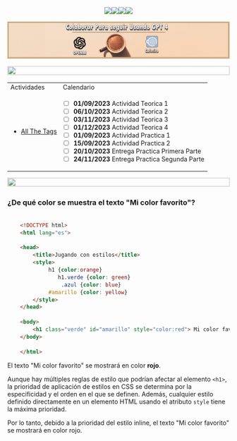 <div align='center'>

<img src='https://img.shields.io/badge/contributions-welcome-brightgreen.svg?style=flat'><img src='https://img.shields.io/github/stars/Fabian-Martinez-Rincon/Proyecto-de-Software'><img src='https://img.shields.io/github/repo-size/Fabian-Martinez-Rincon/Proyecto-de-Software'><img src="https://readme-typing-svg.demolab.com?font=Fira+Code&size=30&duration=1200&pause=1000&color=1e90FF&center=true&width=635&lines=Proyecto-de-Software"/>

</div>

<a title="" href="https://cafecito.app/ei-materias"><img src="/Documentos/Cafecito.png" alt="" /></a>

<img src='https://github.com/Fabian-Martinez-Rincon/Fabian-Martinez-Rincon/assets/55964635/23277383-db80-4d02-bbc7-114d835518d1' height="20" width="100%">

<div align='center'><table><tr><td>Actividades</td><td>Calendario</td></tr>

<tr><td>


- [All The Tags](https://allthetags.com/)

</td><td>


- [ ] **01/09/2023** Actividad Teorica 1
- [ ] **06/10/2023** Actividad Teorica 2
- [ ] **03/11/2023** Actividad Teorica 3
- [ ] **01/12/2023** Actividad Teorica 4
- [ ] **01/09/2023** Actividad Practica 1
- [ ] **15/09/2023** Actividad Practica 2
- [ ] **20/10/2023** Entrega Practica Primera Parte
- [ ] **24/11/2023** Entrega Practica Segunda Parte

</td></tr>
</table></div>

<img src='https://github.com/Fabian-Martinez-Rincon/Fabian-Martinez-Rincon/assets/55964635/23277383-db80-4d02-bbc7-114d835518d1' height="20" width="100%"></div>


### ¿De qué color se muestra el texto "Mi color favorito"?

```html

    <!DOCTYPE html>
    <html lang="es">

    <head>
        <title>Jugando con estilos</title>
        <style>
             h1 {color:orange}
                h1.verde {color: green}
                 .azul {color: blue}
             #amarillo {color: yellow}
        </style>
    </head>

    <body>
        <h1 class="verde" id="amarillo" style="color:red"> Mi color favorito</h1>
    </body>

    </html>
```

El texto "Mi color favorito" se mostrará en color **rojo**.

Aunque hay múltiples reglas de estilo que podrían afectar al elemento `<h1>`, la prioridad de aplicación de estilos en CSS se determina por la especificidad y el orden en el que se definen. Además, cualquier estilo definido directamente en un elemento HTML usando el atributo `style` tiene la máxima prioridad.

Por lo tanto, debido a la prioridad del estilo inline, el texto "Mi color favorito" se mostrará en color rojo.


